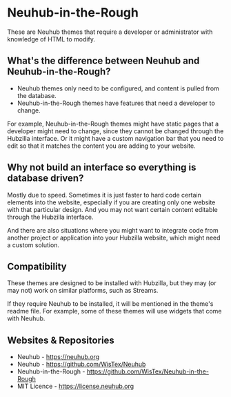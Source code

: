 # Neuhub-in-the-Rough
These are Neuhub themes that require a developer or administrator with knowledge of HTML to modify. 

## What's the difference between Neuhub and Neuhub-in-the-Rough?

* Neuhub themes only need to be configured, and content is pulled from the database.
* Neuhub-in-the-Rough themes have features that need a developer to change.

For example, Neuhub-in-the-Rough themes might have static pages that a developer might need to change, since they cannot be changed through the Hubzilla interface. Or it might have a custom navigation bar that you need to edit so that it matches the content you are adding to your website.

## Why not build an interface so everything is database driven?

Mostly due to speed. Sometimes it is just faster to hard code certain elements into the website, especially if you are creating only one website with that particular design. And you may not want certain content editable through the Hubzilla interface.

And there are also situations where you might want to integrate code from another project or application into your Hubzilla website, which might need a custom solution.

## Compatibility

These themes are designed to be installed with Hubzilla, but they may (or may not) work on similar platforms, such as Streams.

If they require Neuhub to be installed, it will be mentioned in the theme's readme file. For example, some of these themes will use widgets that come with Neuhub.

## Websites & Repositories

* Neuhub - https://neuhub.org
* Neuhub - https://github.com/WisTex/Neuhub
* Neuhub-in-the-Rough - https://github.com/WisTex/Neuhub-in-the-Rough
* MIT Licence - https://license.neuhub.org
